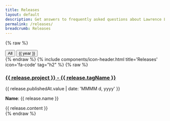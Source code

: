 ```yaml
---
title: Releases
layout: default
description: Get answers to frequently asked questions about Lawrence Livermore National Laboratory's open source software.
permalink: /releases/
breadcrumb: Releases
---
```


{% raw %}
<div class="container" ng-app="app" ng-controller="ReleaseController" ng-cloak>
    <div class="row">
        <div class="col-12">
            <button ng-class="{'btn-year btn btn-outline-gradient me-3': true, 'active': activeYear === null}" data-year="{{ year }}" ng-click="clearYear()">All</button>
            <button ng-repeat="year in years | filter:filterYearsByLowerBoundYear" ng-class="{'btn-year btn btn-outline-gradient me-3': true, 'active': activeYear === year}" data-year="{{ year }}" ng-click="setYear(year)">{{ year }}</button>
        </div>
    </div>
    <div class="row mt-5 mb-0">
        <div class="col-12">
{% endraw %}
{% include components/icon-header.html title='Releases' icon='fa-code' tag="h2" %}
{% raw %}
        </div>
    </div>
    <div class="row">
        <div class="col-12" id="release-container">
            <article ng-repeat="release in releases | filter:filterPostsByLowerBoundYear | filter:filterByPublishedAt | orderBy: sortBy : sortByReverse" id="{{ release.name }}" class="border-bottom border-bottom-software-blue border-2 pb-4 transition-slide-up">
                <h3 title="{{ release.name }}"><a class="text-decoration-none" href="{{ release.url }}">{{ release.project }} - {{ release.tagName }}</a></h3>
                <p class="fs-13 fw-semibold text-quantum-slate"><time datetime="{{ release.publishedAt }}">{{ release.publishedAt.value | date: 'MMMM d, yyyy' }}</time></p>
                <p><b>Name</b>: {{ release.name }}</p>
                <div ng-if="release.content" class="content">{{ release.content }}</div>
            </article>
        </div>
    </div>
</div>
{% endraw %}

<script>
var releases = {"items":[{% for post in site.categories.release %}{
  "title": {{post.title | jsonify}},
  "slug": {{ post.title | slugify | jsonify }},
  "url": {{ post.url | prepend: site.baseurl | prepend: site.url | jsonify }},
  "date": {{ post.date | date: '%B %-d, %Y' | jsonify }},
  "category": {{ post.category | jsonify }},
  "tags": {{ post.tags | jsonify }},
  "author": {{ post.author | jsonify }},
  "content": {{ post.content | jsonify }}
}{% unless forloop.last %},{% endunless %}{% endfor %}]}
</script>

<!--script src="/assets/js/libs/angular.min.js"></script-->
<script src="/assets/js/libs/angular.js"></script>
<script src="/assets/js/libs/angular-animate.min.js"></script>
<script src="/assets/js/news/release.js"></script>
